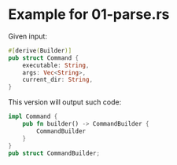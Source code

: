 # Example for 01-parse.rs

Given input:

```Rust
#[derive(Builder)]
pub struct Command {
    executable: String,
    args: Vec<String>,
    current_dir: String,
}
```

This version will output such code:

```Rust
impl Command {
    pub fn builder() -> CommandBuilder {
        CommandBuilder
    }
}
pub struct CommandBuilder;
```
